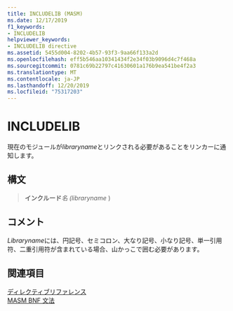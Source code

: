 ```yaml
---
title: INCLUDELIB (MASM)
ms.date: 12/17/2019
f1_keywords:
- INCLUDELIB
helpviewer_keywords:
- INCLUDELIB directive
ms.assetid: 5455d004-8202-4b57-93f3-9aa66f133a2d
ms.openlocfilehash: eff5b546aa10341434f2e34f03b9096d4c7f468a
ms.sourcegitcommit: 0781c69b22797c41630601a176b9ea541be4f2a3
ms.translationtype: MT
ms.contentlocale: ja-JP
ms.lasthandoff: 12/20/2019
ms.locfileid: "75317203"
---
```

# <a name="includelib"></a>INCLUDELIB

現在のモジュールが*libraryname*とリンクされる必要があることをリンカーに通知します。

## <a name="syntax"></a>構文

> **インクルード***名 (libraryname* )

## <a name="remarks"></a>コメント

*Libraryname*には、円記号、セミコロン、大なり記号、小なり記号、単一引用符、二重引用符が含まれている場合、山かっこで囲む必要があります。

## <a name="see-also"></a>関連項目

[ディレクティブリファレンス](directives-reference.md)\
[MASM BNF 文法](masm-bnf-grammar.md)
